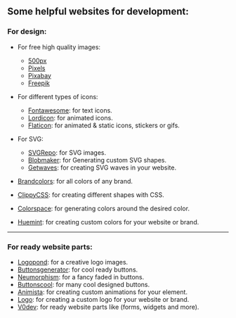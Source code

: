 ## Some helpful websites for development:
### For design:
- For free high quality images:
  - [500px](https://500px.com/)
  - [Pixels](https://www.pexels.com/)
  - [Pixabay](https://pixabay.com/)
  - [Freepik](https://www.freepik.com/)

- For different types of icons:
  - [Fontawesome](https://fontawesome.com/): for text icons.
  - [Lordicon](https://lordicon.com/): for animated icons.
  - [Flaticon](https://www.flaticon.com/): for animated & static icons, stickers or gifs.
 
- For SVG:
  - [SVGRepo](https://www.svgrepo.com/): for SVG images.
  - [Blobmaker](https://www.blobmaker.app/): for Generating custom SVG shapes.
  - [Getwaves](https://getwaves.io/): for creating SVG waves in your website.

- [Brandcolors](https://brandcolors.net/): for all colors of any brand.
- [ClippyCSS](https://bennettfeely.com/clippy/): for creating different shapes with CSS.
- [Colorspace](https://mycolor.space/): for generating colors around the desired color.
- [Huemint](https://huemint.com/): for creating custom colors for your website or brand.

<hr>

### For ready website parts:
- [Logopond](https://logopond.com/): for a creative logo images.
- [Buttonsgenerator](https://markodenic.com/tools/buttons-generator/): for cool ready buttons.
- [Neumorphism](https://neumorphism.io/): for a fancy faded in buttons.
- [Buttonscool](https://www.buttons.cool/): for many cool designed buttons.
- [Animista](https://animista.net/): for creating custom animations for your element.
- [Logo](https://logo.com/): for creating a custom logo for your website or brand.
- [V0dev](https://v0.dev/): for ready website parts like (forms, widgets and more).
